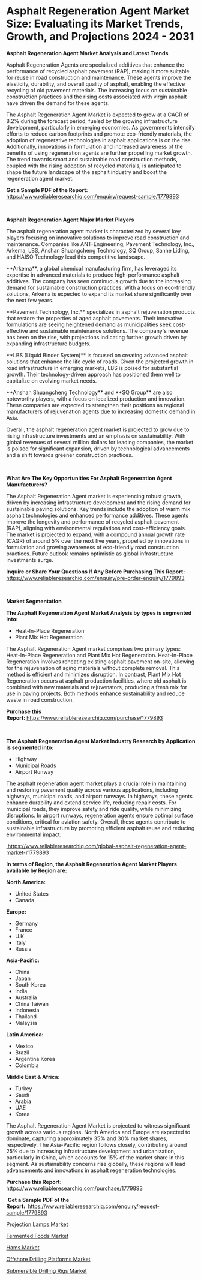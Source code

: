 <p><h1>Asphalt Regeneration Agent Market Size: Evaluating its Market Trends, Growth, and Projections 2024 - 2031</h1></p><p><strong>Asphalt Regeneration Agent Market Analysis and Latest Trends</strong></p>
<p><p>Asphalt Regeneration Agents are specialized additives that enhance the performance of recycled asphalt pavement (RAP), making it more suitable for reuse in road construction and maintenance. These agents improve the elasticity, durability, and overall quality of asphalt, enabling the effective recycling of old pavement materials. The increasing focus on sustainable construction practices and the rising costs associated with virgin asphalt have driven the demand for these agents.</p><p>The Asphalt Regeneration Agent Market is expected to grow at a CAGR of 8.2% during the forecast period, fueled by the growing infrastructure development, particularly in emerging economies. As governments intensify efforts to reduce carbon footprints and promote eco-friendly materials, the adoption of regenerative technologies in asphalt applications is on the rise. Additionally, innovations in formulation and increased awareness of the benefits of using regeneration agents are further propelling market growth. The trend towards smart and sustainable road construction methods, coupled with the rising adoption of recycled materials, is anticipated to shape the future landscape of the asphalt industry and boost the regeneration agent market.</p></p>
<p><strong>Get a Sample PDF of the Report:&nbsp;</strong> <a href="https://www.reliableresearchiq.com/enquiry/request-sample/1779893?utm_campaign=1608&utm_medium=2&utm_source=Github&utm_content=ia&utm_term=18102024&utm_id=asphalt-regeneration-agent">https://www.reliableresearchiq.com/enquiry/request-sample/1779893</a></p>
<p>&nbsp;</p>
<p><strong>Asphalt Regeneration Agent Major Market Players</strong></p>
<p><p>The asphalt regeneration agent market is characterized by several key players focusing on innovative solutions to improve road construction and maintenance. Companies like ANT-Engineering, Pavement Technology, Inc., Arkema, LBS, Anshan Shuangcheng Technology, SQ Group, Sanhe Liding, and HAISO Technology lead this competitive landscape.</p><p>**Arkema**, a global chemical manufacturing firm, has leveraged its expertise in advanced materials to produce high-performance asphalt additives. The company has seen continuous growth due to the increasing demand for sustainable construction practices. With a focus on eco-friendly solutions, Arkema is expected to expand its market share significantly over the next few years.</p><p>**Pavement Technology, Inc.** specializes in asphalt rejuvenation products that restore the properties of aged asphalt pavements. Their innovative formulations are seeing heightened demand as municipalities seek cost-effective and sustainable maintenance solutions. The company's revenue has been on the rise, with projections indicating further growth driven by expanding infrastructure budgets.</p><p>**LBS (Liquid Binder System)** is focused on creating advanced asphalt solutions that enhance the life cycle of roads. Given the projected growth in road infrastructure in emerging markets, LBS is poised for substantial growth. Their technology-driven approach has positioned them well to capitalize on evolving market needs.</p><p>**Anshan Shuangcheng Technology** and **SQ Group** are also noteworthy players, with a focus on localized production and innovation. These companies are expected to strengthen their positions as regional manufacturers of rejuvenation agents due to increasing domestic demand in Asia.</p><p>Overall, the asphalt regeneration agent market is projected to grow due to rising infrastructure investments and an emphasis on sustainability. With global revenues of several million dollars for leading companies, the market is poised for significant expansion, driven by technological advancements and a shift towards greener construction practices.</p></p>
<p>&nbsp;</p>
<p><strong>What Are The Key Opportunities For Asphalt Regeneration Agent Manufacturers?</strong></p>
<p><p>The Asphalt Regeneration Agent market is experiencing robust growth, driven by increasing infrastructure development and the rising demand for sustainable paving solutions. Key trends include the adoption of warm mix asphalt technologies and enhanced performance additives. These agents improve the longevity and performance of recycled asphalt pavement (RAP), aligning with environmental regulations and cost-efficiency goals. The market is projected to expand, with a compound annual growth rate (CAGR) of around 5% over the next five years, propelled by innovations in formulation and growing awareness of eco-friendly road construction practices. Future outlook remains optimistic as global infrastructure investments surge.</p></p>
<p><strong>Inquire or Share Your Questions If Any Before Purchasing This Report:</strong> <a href="https://www.reliableresearchiq.com/enquiry/pre-order-enquiry/1779893?utm_campaign=1608&utm_medium=2&utm_source=Github&utm_content=ia&utm_term=18102024&utm_id=asphalt-regeneration-agent">https://www.reliableresearchiq.com/enquiry/pre-order-enquiry/1779893</a></p>
<p>&nbsp;</p>
<p><strong>Market Segmentation</strong></p>
<p><strong>The Asphalt Regeneration Agent Market Analysis by types is segmented into:</strong></p>
<p><ul><li>Heat-In-Place Regeneration</li><li>Plant Mix Hot Regeneration</li></ul></p>
<p><p>The Asphalt Regeneration Agent market comprises two primary types: Heat-In-Place Regeneration and Plant Mix Hot Regeneration. Heat-In-Place Regeneration involves reheating existing asphalt pavement on-site, allowing for the rejuvenation of aging materials without complete removal. This method is efficient and minimizes disruption. In contrast, Plant Mix Hot Regeneration occurs at asphalt production facilities, where old asphalt is combined with new materials and rejuvenators, producing a fresh mix for use in paving projects. Both methods enhance sustainability and reduce waste in road construction.</p></p>
<p><strong>Purchase this Report:&nbsp;</strong><a href="https://www.reliableresearchiq.com/purchase/1779893?utm_campaign=1608&utm_medium=2&utm_source=Github&utm_content=ia&utm_term=18102024&utm_id=asphalt-regeneration-agent">https://www.reliableresearchiq.com/purchase/1779893</a></p>
<p>&nbsp;</p>
<p><strong>The Asphalt Regeneration Agent Market Industry Research by Application is segmented into:</strong></p>
<p><ul><li>Highway</li><li>Municipal Roads</li><li>Airport Runway</li></ul></p>
<p><p>The asphalt regeneration agent market plays a crucial role in maintaining and restoring pavement quality across various applications, including highways, municipal roads, and airport runways. In highways, these agents enhance durability and extend service life, reducing repair costs. For municipal roads, they improve safety and ride quality, while minimizing disruptions. In airport runways, regeneration agents ensure optimal surface conditions, critical for aviation safety. Overall, these agents contribute to sustainable infrastructure by promoting efficient asphalt reuse and reducing environmental impact.</p></p>
<p><a href="https://www.reliableresearchiq.com/global-asphalt-regeneration-agent-market-r1779893?utm_campaign=1608&utm_medium=2&utm_source=Github&utm_content=ia&utm_term=18102024&utm_id=asphalt-regeneration-agent">&nbsp;https://www.reliableresearchiq.com/global-asphalt-regeneration-agent-market-r1779893</a></p>
<p><strong>In terms of Region, the Asphalt Regeneration Agent Market Players available by Region are:</strong></p>
<p>
    <p> <strong> North America: </strong>
        <ul>
            <li>United States</li>
            <li>Canada</li>
        </ul>
        </p> 
    <p> <strong> Europe: </strong>
        <ul>
            <li>Germany</li>
            <li>France</li>
            <li>U.K.</li>
            <li>Italy</li>
            <li>Russia</li>
        </ul>
        </p> 
    <p> <strong> Asia-Pacific: </strong>
        <ul>
            <li>China</li>
            <li>Japan</li>
            <li>South Korea</li>
            <li>India</li>
            <li>Australia</li>
            <li>China Taiwan</li>
            <li>Indonesia</li>
            <li>Thailand</li>
            <li>Malaysia</li>
        </ul>
        </p> 
    <p> <strong> Latin America: </strong>
        <ul>
            <li>Mexico</li>
            <li>Brazil</li>
            <li>Argentina Korea</li>
            <li>Colombia</li>
        </ul>
        </p> 
    <p> <strong> Middle East & Africa: </strong>
        <ul>
            <li>Turkey</li>
            <li>Saudi</li>
            <li>Arabia</li>
            <li>UAE</li>
            <li>Korea</li>
        </ul>
    </p>
    </p>
<p><p>The Asphalt Regeneration Agent Market is projected to witness significant growth across various regions. North America and Europe are expected to dominate, capturing approximately 35% and 30% market shares, respectively. The Asia-Pacific region follows closely, contributing around 25% due to increasing infrastructure development and urbanization, particularly in China, which accounts for 15% of the market share in this segment. As sustainability concerns rise globally, these regions will lead advancements and innovations in asphalt regeneration technologies.</p></p>
<p><strong>Purchase this Report: </strong><a href="https://www.reliableresearchiq.com/purchase/1779893?utm_campaign=1608&utm_medium=2&utm_source=Github&utm_content=ia&utm_term=18102024&utm_id=asphalt-regeneration-agent">https://www.reliableresearchiq.com/purchase/1779893</a></p>
<p>&nbsp;<strong>Get a Sample PDF of the Report:&nbsp;&nbsp;</strong><a href="https://www.reliableresearchiq.com/enquiry/request-sample/1779893?utm_campaign=1608&utm_medium=2&utm_source=Github&utm_content=ia&utm_term=18102024&utm_id=asphalt-regeneration-agent">https://www.reliableresearchiq.com/enquiry/request-sample/1779893</a></p>
<p><strong></strong></p>
<p><p><a href="https://www.linkedin.com/pulse/market-dynamics-future-trends-global-projection-lamps-sector-h1sbe?utm_campaign=1608&utm_medium=2&utm_source=Github&utm_content=ia&utm_term=18102024&utm_id=asphalt-regeneration-agent">Projection Lamps Market</a></p><p><a href="https://www.linkedin.com/pulse/fermented-foods-market-research-report-exploring-size-revenue-hnzhe?utm_campaign=1608&utm_medium=2&utm_source=Github&utm_content=ia&utm_term=18102024&utm_id=asphalt-regeneration-agent">Fermented Foods Market</a></p><p><a href="https://www.linkedin.com/pulse/global-perspectives-hams-market-trends-challenges-forecast-jatqe?utm_campaign=1608&utm_medium=2&utm_source=Github&utm_content=ia&utm_term=18102024&utm_id=asphalt-regeneration-agent">Hams Market</a></p><p><a href="https://www.linkedin.com/pulse/offshore-drilling-platforms-market-transformation-comparative-n81ae?utm_campaign=1608&utm_medium=2&utm_source=Github&utm_content=ia&utm_term=18102024&utm_id=asphalt-regeneration-agent">Offshore Drilling Platforms Market</a></p><p><a href="https://www.linkedin.com/pulse/submersible-drilling-rigs-industry-resonance-95-amplification-fnjze?utm_campaign=1608&utm_medium=2&utm_source=Github&utm_content=ia&utm_term=18102024&utm_id=asphalt-regeneration-agent">Submersible Drilling Rigs Market</a></p></p>
